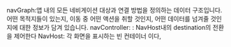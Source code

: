 navGraph:앱 내의 모든 네비게이션 대상과 연결 방법을 정의하는 데이터 구조입니다.
어떤 목적지들이 있는지, 이동 중 어떤 액션을 취할 것인지, 어떤 데이터를 넘겨줄 것인지에 대한 정보가 담겨 있습니다.
navController:  : NavHost내의 destination의 전환을 제어한다
NavHost: 각 화면을 표시하는 빈 컨테이너 이다,